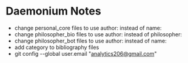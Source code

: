 # Daemonium Notes
- change personal_core files to use author: instead of name:
- change philosopher_bio files to use author: instead of philosopher:
- change philosopher_bot files to use author: instead of name:
- add category to bibliography files
- git config --global user.email "analytics206@gmail.com"